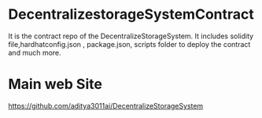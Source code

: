 # DecentralizestorageSystemContract
It is the contract repo of the DecentralizeStorageSystem. It includes solidity file,hardhatconfig.json  , package.json, scripts folder to deploy the contract and much more.

# Main web Site

https://github.com/aditya3011ai/DecentralizeStorageSystem

